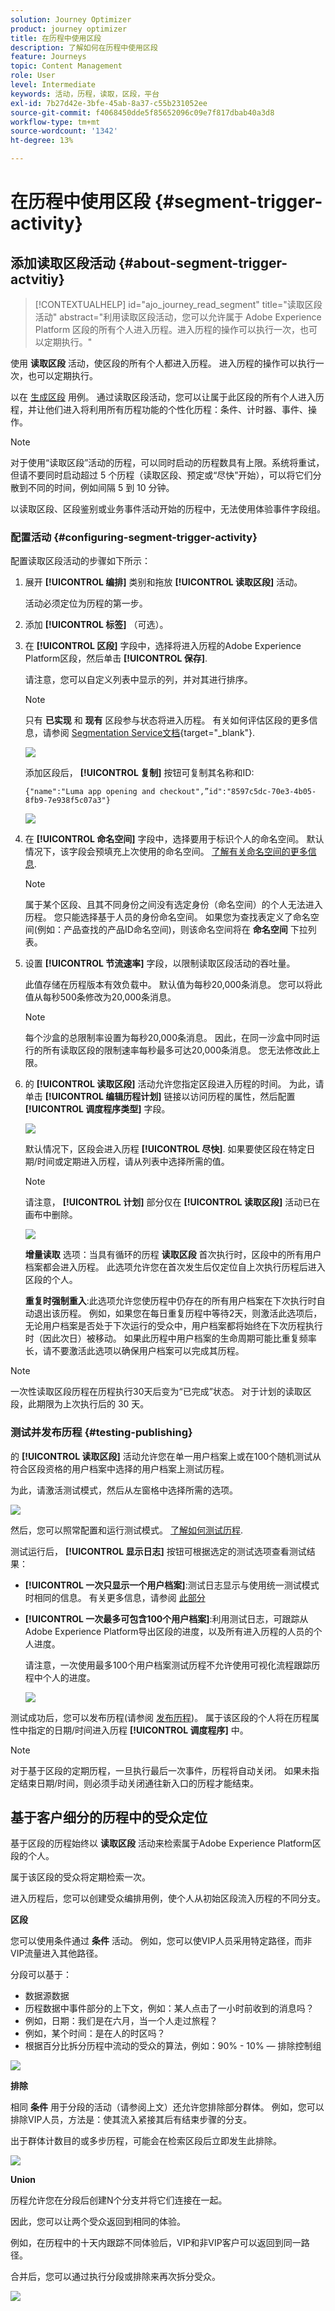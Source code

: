 ```yaml
---
solution: Journey Optimizer
product: journey optimizer
title: 在历程中使用区段
description: 了解如何在历程中使用区段
feature: Journeys
topic: Content Management
role: User
level: Intermediate
keywords: 活动，历程，读取，区段，平台
exl-id: 7b27d42e-3bfe-45ab-8a37-c55b231052ee
source-git-commit: f4068450dde5f85652096c09e7f817dbab40a3d8
workflow-type: tm+mt
source-wordcount: '1342'
ht-degree: 13%

---
```


# 在历程中使用区段 {#segment-trigger-activity}

## 添加读取区段活动 {#about-segment-trigger-actvitiy}

>[!CONTEXTUALHELP]
>id="ajo_journey_read_segment"
>title="读取区段活动"
>abstract="利用读取区段活动，您可以允许属于 Adobe Experience Platform 区段的所有个人进入历程。进入历程的操作可以执行一次，也可以定期执行。"

使用 **读取区段** 活动，使区段的所有个人都进入历程。 进入历程的操作可以执行一次，也可以定期执行。

以在 [生成区段](../segment/about-segments.md) 用例。 通过读取区段活动，您可以让属于此区段的所有个人进入历程，并让他们进入将利用所有历程功能的个性化历程：条件、计时器、事件、操作。

>[!NOTE]
>
>对于使用“读取区段”活动的历程，可以同时启动的历程数具有上限。系统将重试，但请不要同时启动超过 5 个历程（读取区段、预定或“尽快”开始），可以将它们分散到不同的时间，例如间隔 5 到 10 分钟。
>
>以读取区段、区段鉴别或业务事件活动开始的历程中，无法使用体验事件字段组。

### 配置活动 {#configuring-segment-trigger-activity}

配置读取区段活动的步骤如下所示：

1. 展开 **[!UICONTROL 编排]** 类别和拖放 **[!UICONTROL 读取区段]** 活动。

   活动必须定位为历程的第一步。

1. 添加 **[!UICONTROL 标签]** （可选）。

1. 在 **[!UICONTROL 区段]** 字段中，选择将进入历程的Adobe Experience Platform区段，然后单击 **[!UICONTROL 保存]**.

   请注意，您可以自定义列表中显示的列，并对其进行排序。

   >[!NOTE]
   >
   >只有 **已实现** 和 **现有** 区段参与状态将进入历程。 有关如何评估区段的更多信息，请参阅 [Segmentation Service文档](https://experienceleague.adobe.com/docs/experience-platform/segmentation/tutorials/evaluate-a-segment.html#interpret-segment-results){target="_blank"}.

   ![](assets/read-segment-selection.png)

   添加区段后， **[!UICONTROL 复制]** 按钮可复制其名称和ID:

   `{"name":"Luma app opening and checkout",”id":"8597c5dc-70e3-4b05-8fb9-7e938f5c07a3"}`

   ![](assets/read-segment-copy.png)

1. 在 **[!UICONTROL 命名空间]** 字段中，选择要用于标识个人的命名空间。 默认情况下，该字段会预填充上次使用的命名空间。 [了解有关命名空间的更多信息](../event/about-creating.md#select-the-namespace).

   >[!NOTE]
   >
   >属于某个区段、且其不同身份之间没有选定身份（命名空间）的个人无法进入历程。 您只能选择基于人员的身份命名空间。 如果您为查找表定义了命名空间(例如：产品查找的产品ID命名空间)，则该命名空间将在 **命名空间** 下拉列表。

1. 设置 **[!UICONTROL 节流速率]** 字段，以限制读取区段活动的吞吐量。

   此值存储在历程版本有效负载中。 默认值为每秒20,000条消息。 您可以将此值从每秒500条修改为20,000条消息。

   >[!NOTE]
   >
   >每个沙盒的总限制率设置为每秒20,000条消息。 因此，在同一沙盒中同时运行的所有读取区段的限制速率每秒最多可达20,000条消息。 您无法修改此上限。

1. 的 **[!UICONTROL 读取区段]** 活动允许您指定区段进入历程的时间。 为此，请单击 **[!UICONTROL 编辑历程计划]** 链接以访问历程的属性，然后配置 **[!UICONTROL 调度程序类型]** 字段。

   ![](assets/read-segment-schedule.png)

   默认情况下，区段会进入历程 **[!UICONTROL 尽快]**. 如果要使区段在特定日期/时间或定期进入历程，请从列表中选择所需的值。

   >[!NOTE]
   >
   >请注意， **[!UICONTROL 计划]** 部分仅在 **[!UICONTROL 读取区段]** 活动已在画布中删除。

   ![](assets/read-segment-schedule-list.png)

   **增量读取** 选项：当具有循环的历程 **读取区段** 首次执行时，区段中的所有用户档案都会进入历程。 此选项允许您在首次发生后仅定位自上次执行历程后进入区段的个人。

   **重复时强制重入**:此选项允许您使历程中仍存在的所有用户档案在下次执行时自动退出该历程。 例如，如果您在每日重复历程中等待2天，则激活此选项后，无论用户档案是否处于下次运行的受众中，用户档案都将始终在下次历程执行时（因此次日）被移动。 如果此历程中用户档案的生命周期可能比重复频率长，请不要激活此选项以确保用户档案可以完成其历程。

<!--

### Segment filters {#segment-filters}

[!CONTEXTUALHELP]
>id="jo_segment_filters"
>title="About segment filters"
>abstract="You can choose to target only the individuals who entered or exited a specific segment during a specific time window. For example, you can decide to only retrieve all the customers who entered the VIP segment since last week."

You can choose to target only the individuals who entered or exited a specific segment during a specific time window. For example, you can decide to only retrieve all the customers who entered the VIP segment since last week. Only the new VIP customers will be targeted. All the customers who were already part of the VIP segment before will be excluded.

To activate this mode, click the **Segment Filters** toggle. Two fields are displayed:

**Segment membership**: choose whether you want to listen to segment entrances or exits. 

**Lookback window**: define when you want to start to listen to entrances or exits. This lookback window is expressed in hours, starting from the moment the journey is triggered.  If you set this duration to 0, the journey will target all members of the segment. For recurring journeys, it will take into account all entrances/exits since the last time the journey was triggered.

-->

>[!NOTE]
>
>一次性读取区段历程在历程执行30天后变为“已完成”状态。 对于计划的读取区段，此期限为上次执行后的 30 天。 

### 测试并发布历程 {#testing-publishing}

的 **[!UICONTROL 读取区段]** 活动允许您在单一用户档案上或在100个随机测试从符合区段资格的用户档案中选择的用户档案上测试历程。

为此，请激活测试模式，然后从左窗格中选择所需的选项。

![](assets/read-segment-test-mode.png)

然后，您可以照常配置和运行测试模式。 [了解如何测试历程](testing-the-journey.md).

测试运行后， **[!UICONTROL 显示日志]** 按钮可根据选定的测试选项查看测试结果：

* **[!UICONTROL 一次只显示一个用户档案]**:测试日志显示与使用统一测试模式时相同的信息。 有关更多信息，请参阅 [此部分](testing-the-journey.md#viewing_logs)

* **[!UICONTROL 一次最多可包含100个用户档案]**:利用测试日志，可跟踪从Adobe Experience Platform导出区段的进度，以及所有进入历程的人员的个人进度。

   请注意，一次使用最多100个用户档案测试历程不允许使用可视化流程跟踪历程中个人的进度。

   ![](assets/read-segment-log.png)

测试成功后，您可以发布历程(请参阅 [发布历程](publishing-the-journey.md))。 属于该区段的个人将在历程属性中指定的日期/时间进入历程 **[!UICONTROL 调度程序]** 中。

>[!NOTE]
>
>对于基于区段的定期历程，一旦执行最后一次事件，历程将自动关闭。 如果未指定结束日期/时间，则必须手动关闭通往新入口的历程才能结束。

## 基于客户细分的历程中的受众定位

基于区段的历程始终以 **读取区段** 活动来检索属于Adobe Experience Platform区段的个人。

属于该区段的受众将定期检索一次。

进入历程后，您可以创建受众编排用例，使个人从初始区段流入历程的不同分支。

**区段**

您可以使用条件通过 **条件** 活动。 例如，您可以使VIP人员采用特定路径，而非VIP流量进入其他路径。

分段可以基于：

* 数据源数据
* 历程数据中事件部分的上下文，例如：某人点击了一小时前收到的消息吗？
* 例如，日期：我们是在六月，当一个人走过旅程？
* 例如，某个时间：是在人的时区吗？
* 根据百分比拆分历程中流动的受众的算法，例如：90% - 10% — 排除控制组

![](assets/read-segment-audience1.png)

**排除**

相同 **条件** 用于分段的活动（请参阅上文）还允许您排除部分群体。 例如，您可以排除VIP人员，方法是：使其流入紧接其后有结束步骤的分支。

出于群体计数目的或多步历程，可能会在检索区段后立即发生此排除。

![](assets/read-segment-audience2.png)

**Union**

历程允许您在分段后创建N个分支并将它们连接在一起。

因此，您可以让两个受众返回到相同的体验。

例如，在历程中的十天内跟踪不同体验后，VIP和非VIP客户可以返回到同一路径。

合并后，您可以通过执行分段或排除来再次拆分受众。

![](assets/read-segment-audience3.png)
